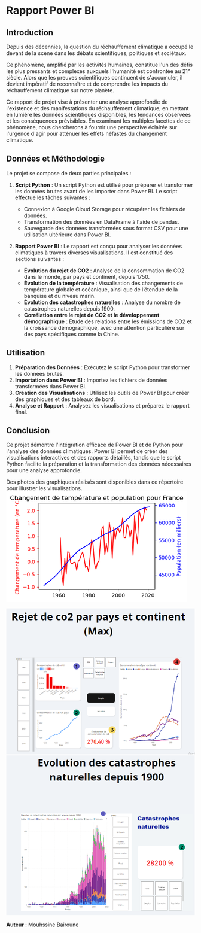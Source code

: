 # Rapport Power BI

## Introduction

Depuis des décennies, la question du réchauffement climatique a occupé le devant de la scène dans les débats scientifiques, politiques et sociétaux.

Ce phénomène, amplifié par les activités humaines, constitue l'un des défis les plus pressants et complexes auxquels l'humanité est confrontée au 21ᵉ siècle. Alors que les preuves scientifiques continuent de s'accumuler, il devient impératif de reconnaître et de comprendre les impacts du réchauffement climatique sur notre planète.

Ce rapport de projet vise à présenter une analyse approfondie de l'existence et des manifestations du réchauffement climatique, en mettant en lumière les données scientifiques disponibles, les tendances observées et les conséquences prévisibles. En examinant les multiples facettes de ce phénomène, nous chercherons à fournir une perspective éclairée sur l'urgence d'agir pour atténuer les effets néfastes du changement climatique.

## Données et Méthodologie

Le projet se compose de deux parties principales :

1. **Script Python** : Un script Python est utilisé pour préparer et transformer les données brutes avant de les importer dans Power BI. Le script effectue les tâches suivantes :
   - Connexion à Google Cloud Storage pour récupérer les fichiers de données.
   - Transformation des données en DataFrame à l'aide de pandas.
   - Sauvegarde des données transformées sous format CSV pour une utilisation ultérieure dans Power BI.

2. **Rapport Power BI** : Le rapport est conçu pour analyser les données climatiques à travers diverses visualisations. Il est constitué des sections suivantes :
   - **Évolution du rejet de CO2** : Analyse de la consommation de CO2 dans le monde, par pays et continent, depuis 1750.
   - **Évolution de la température** : Visualisation des changements de température globale et océanique, ainsi que de l’étendue de la banquise et du niveau marin.
   - **Évolution des catastrophes naturelles** : Analyse du nombre de catastrophes naturelles depuis 1900.
   - **Corrélation entre le rejet de CO2 et le développement démographique** : Étude des relations entre les émissions de CO2 et la croissance démographique, avec une attention particulière sur des pays spécifiques comme la Chine.

## Utilisation

1. **Préparation des Données** : Exécutez le script Python pour transformer les données brutes.
2. **Importation dans Power BI** : Importez les fichiers de données transformées dans Power BI.
3. **Création des Visualisations** : Utilisez les outils de Power BI pour créer des graphiques et des tableaux de bord.
4. **Analyse et Rapport** : Analysez les visualisations et préparez le rapport final.

## Conclusion

Ce projet démontre l'intégration efficace de Power BI et de Python pour l'analyse des données climatiques. Power BI permet de créer des visualisations interactives et des rapports détaillés, tandis que le script Python facilite la préparation et la transformation des données nécessaires pour une analyse approfondie.

Des photos des graphiques réalisés sont disponibles dans ce répertoire pour illustrer les visualisations.
![Graphique 1](Images/graphe1.png)

![Graphique 2](Images/graphe2.PNG) ![Graphique 3](Images/graphe3.PNG)

**Auteur** : Mouhssine Bairoune
